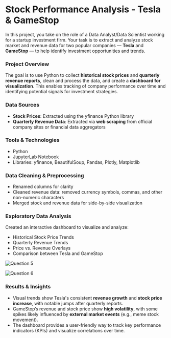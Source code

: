 # Stock Performance Analysis - Tesla & GameStop

In this project, you take on the role of a Data Analyst/Data Scientist working for a startup investment firm. Your task is to extract and analyze stock market and revenue data for two popular companies — **Tesla** and **GameStop** — to help identify investment opportunities and trends.

### Project Overview
The goal is to use Python to collect **historical stock prices** and **quarterly revenue reports**, clean and process the data, and create a **dashboard for visualization**. This enables tracking of company performance over time and identifying potential signals for investment strategies.

### Data Sources
- **Stock Prices**: Extracted using the yfinance Python library
- **Quarterly Revenue Data**: Extracted via **web scraping** from official company sites or financial data aggregators

### Tools & Technologies
- Python
- JupyterLab Notebook
- Libraries: yfinance, BeautifulSoup, Pandas, Plotly, Matplotlib

### Data Cleaning & Preprocessing
- Renamed columns for clarity
- Cleaned revenue data: removed currency symbols, commas, and other non-numeric characters
- Merged stock and revenue data for side-by-side visualization

### Exploratory Data Analysis
Created an interactive dashboard to visualize and analyze:
- Historical Stock Price Trends
- Quarterly Revenue Trends
- Price vs. Revenue Overlays
- Comparison between Tesla and GameStop

![Question 5](https://github.com/user-attachments/assets/ec833b69-343f-4ae3-b770-45fcb5606567)

![Question 6](https://github.com/user-attachments/assets/de41e583-0d0b-467c-a6a8-4571a7eebf79)

### Results & Insights
- Visual trends show Tesla's consistent **revenue growth** and **stock price increase**, with notable jumps after quarterly reports.
- GameStop’s revenue and stock price show **high volatility**, with some spikes likely influenced by **external market events** (e.g., meme stock movement).
- The dashboard provides a user-friendly way to track key performance indicators (KPIs) and visualize correlations over time.
